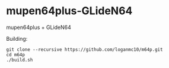 # mupen64plus-GLideN64
mupen64plus + GLideN64

Building:
```
git clone --recursive https://github.com/loganmc10/m64p.git
cd m64p
./build.sh
```
